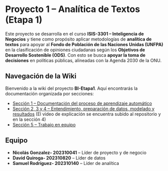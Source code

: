 # Proyecto 1 – Analítica de Textos (Etapa 1)

Este proyecto se desarrolla en el curso **ISIS-3301 – Inteligencia de Negocios** y tiene como propósito aplicar metodologías de **analítica de textos** para apoyar al **Fondo de Población de las Naciones Unidas (UNFPA)** en la clasificación de opiniones ciudadanas según los **Objetivos de Desarrollo Sostenible (ODS)**. Con esto se busca **apoyar la toma de decisiones** en políticas públicas, alineadas con la Agenda 2030 de la ONU.

## Navegación de la Wiki
Bienvenido a la wiki del proyecto **BI-Etapa1**. Aquí encontrarás la documentación organizada por secciones:

- [Sección 1 – Documentación del proceso de aprendizaje automático](https://github.com/SamuelRT123/BI-Etapa1/wiki/Secci%C3%B3n-1:-Documentaci%C3%B3n-del-proceso-de-aprendizaje-autom%C3%A1tico.)  
- [Sección 2, 3 y 4 – Entendimiento, preparación de datos, modelado y resultados](https://github.com/SamuelRT123/BI-Etapa1/wiki/Secci%C3%B3n-2.-Entendimiento-y-preparaci%C3%B3n-de-los-datos.)
(El video de explicación se encuentra subido al repositorio y en la sección 4)
- [Sección 5 – Trabajo en equipo](https://github.com/SamuelRT123/BI-Etapa1/wiki/Secci%C3%B3n-5.-Trabajo-en-equipo)  

## Equipo
- **Nicolás Gonzalez- 202310041** – Líder de proyecto y de negocio  
- **David Quiroga- 202310820** – Líder de datos  
- **Samuel Rodríguez- 202310140** – Líder de analítica  
